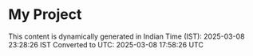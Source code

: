 # My Project

This content is dynamically generated in Indian Time (IST): 2025-03-08 23:28:26 IST
Converted to UTC: 2025-03-08 17:58:26 UTC
